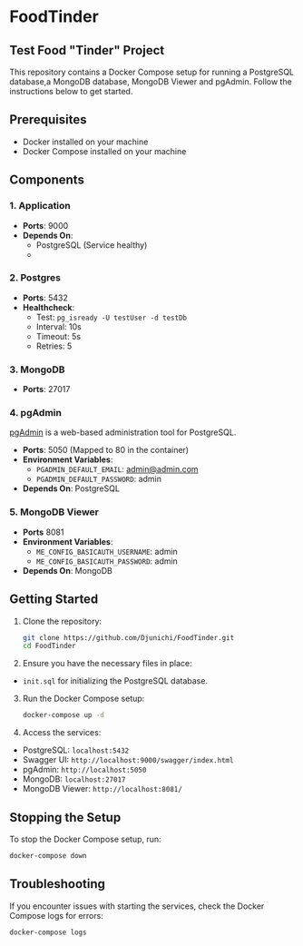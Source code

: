 # FoodTinder
## Test Food "Tinder" Project
This repository contains a Docker Compose setup for running a PostgreSQL database,a MongoDB database, MongoDB Viewer and pgAdmin. Follow the instructions below to get started.

## Prerequisites
- Docker installed on your machine
- Docker Compose installed on your machine

## Components

### 1. Application
- **Ports**: 9000
- **Depends On**:
    - PostgreSQL (Service healthy)
    - 
### 2. Postgres
- **Ports**: 5432
- **Healthcheck**:
    - Test: `pg_isready -U testUser -d testDb`
    - Interval: 10s
    - Timeout: 5s
    - Retries: 5

### 3. MongoDB
- **Ports**: 27017

### 4. pgAdmin
[pgAdmin](https://www.pgadmin.org/) is a web-based administration tool for PostgreSQL.

- **Ports**: 5050 (Mapped to 80 in the container)
- **Environment Variables**:
    - `PGADMIN_DEFAULT_EMAIL`: admin@admin.com
    - `PGADMIN_DEFAULT_PASSWORD`: admin
- **Depends On**: PostgreSQL

### 5. MongoDB Viewer
- **Ports** 8081
- **Environment Variables**:
    - `ME_CONFIG_BASICAUTH_USERNAME`: admin
    - `ME_CONFIG_BASICAUTH_PASSWORD`: admin
- **Depends On**: MongoDB
## Getting Started

1. Clone the repository:
    ```sh
    git clone https://github.com/Djunichi/FoodTinder.git
    cd FoodTinder
    ```

2. Ensure you have the necessary files in place:
- `init.sql` for initializing the PostgreSQL database.

3. Run the Docker Compose setup:
    ```sh
    docker-compose up -d
    ```

4. Access the services:
- PostgreSQL: `localhost:5432`
- Swagger UI: `http://localhost:9000/swagger/index.html`
- pgAdmin: `http://localhost:5050`
- MongoDB: `localhost:27017`
- MongoDB Viewer: `http://localhost:8081/`

## Stopping the Setup

To stop the Docker Compose setup, run:
```sh
docker-compose down
```
## Troubleshooting
If you encounter issues with starting the services, check the Docker Compose logs for errors:
```sh
docker-compose logs
```